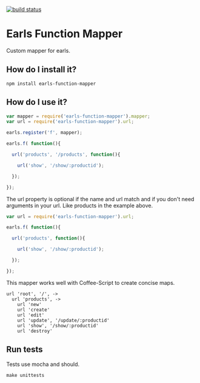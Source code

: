 [![build status](https://secure.travis-ci.org/Enome/earls-function-mapper.png)](http://travis-ci.org/Enome/earls-function-mapper)
# Earls Function Mapper

Custom mapper for earls.

## How do I install it?

``` shell
npm install earls-function-mapper
```

## How do I use it?

``` js
var mapper = require('earls-function-mapper').mapper;
var url = require('earls-function-mapper').url;

earls.register('f', mapper);

earls.f( function(){

  url('products', '/products', function(){

    url('show', '/show/:productid');

  });

});
```

The url property is optional if the name and url match and if you don't need arguments in your url. Like products in the example above.


``` js
var url = require('earls-function-mapper').url;

earls.f( function(){

  url('products', function(){

    url('show', '/show/:productid');

  });

});
```

This mapper works well with Coffee-Script to create concise maps.

``` coffee-script
url 'root', '/', ->
  url 'products', ->
    url 'new'
    url 'create'
    url 'edit'
    url 'update', '/update/:productid'
    url 'show', '/show/:productid'
    url 'destroy'

```

## Run tests

Tests use mocha and should.

``` shell
make unittests
```
